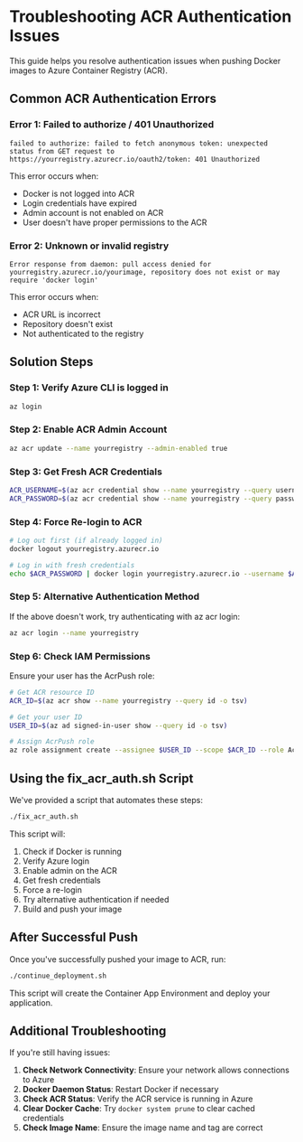 # Troubleshooting ACR Authentication Issues

This guide helps you resolve authentication issues when pushing Docker images to Azure Container Registry (ACR).

## Common ACR Authentication Errors

### Error 1: Failed to authorize / 401 Unauthorized

```
failed to authorize: failed to fetch anonymous token: unexpected status from GET request to https://yourregistry.azurecr.io/oauth2/token: 401 Unauthorized
```

This error occurs when:
- Docker is not logged into ACR
- Login credentials have expired
- Admin account is not enabled on ACR
- User doesn't have proper permissions to the ACR

### Error 2: Unknown or invalid registry

```
Error response from daemon: pull access denied for yourregistry.azurecr.io/yourimage, repository does not exist or may require 'docker login'
```

This error occurs when:
- ACR URL is incorrect
- Repository doesn't exist
- Not authenticated to the registry

## Solution Steps

### Step 1: Verify Azure CLI is logged in

```bash
az login
```

### Step 2: Enable ACR Admin Account

```bash
az acr update --name yourregistry --admin-enabled true
```

### Step 3: Get Fresh ACR Credentials

```bash
ACR_USERNAME=$(az acr credential show --name yourregistry --query username -o tsv)
ACR_PASSWORD=$(az acr credential show --name yourregistry --query passwords[0].value -o tsv)
```

### Step 4: Force Re-login to ACR

```bash
# Log out first (if already logged in)
docker logout yourregistry.azurecr.io

# Log in with fresh credentials
echo $ACR_PASSWORD | docker login yourregistry.azurecr.io --username $ACR_USERNAME --password-stdin
```

### Step 5: Alternative Authentication Method

If the above doesn't work, try authenticating with az acr login:

```bash
az acr login --name yourregistry
```

### Step 6: Check IAM Permissions

Ensure your user has the AcrPush role:

```bash
# Get ACR resource ID
ACR_ID=$(az acr show --name yourregistry --query id -o tsv)

# Get your user ID
USER_ID=$(az ad signed-in-user show --query id -o tsv)

# Assign AcrPush role
az role assignment create --assignee $USER_ID --scope $ACR_ID --role AcrPush
```

## Using the fix_acr_auth.sh Script

We've provided a script that automates these steps:

```bash
./fix_acr_auth.sh
```

This script will:
1. Check if Docker is running
2. Verify Azure login
3. Enable admin on the ACR
4. Get fresh credentials
5. Force a re-login
6. Try alternative authentication if needed
7. Build and push your image

## After Successful Push

Once you've successfully pushed your image to ACR, run:

```bash
./continue_deployment.sh
```

This script will create the Container App Environment and deploy your application.

## Additional Troubleshooting

If you're still having issues:

1. **Check Network Connectivity**: Ensure your network allows connections to Azure
2. **Docker Daemon Status**: Restart Docker if necessary
3. **Check ACR Status**: Verify the ACR service is running in Azure
4. **Clear Docker Cache**: Try `docker system prune` to clear cached credentials
5. **Check Image Name**: Ensure the image name and tag are correct

